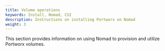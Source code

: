 ```yaml
---
title: Volume operations
keywords: Install, Nomad, CSI
description: Instructions on installing Portworx on Nomad
weight: 3
---
```


This section provides information on using Nomad to provision and utilize Portworx volumes.